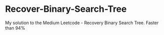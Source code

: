 # Recover-Binary-Search-Tree
My solution to the Medium Leetcode - Recovery Binary Search Tree. Faster than 94%
